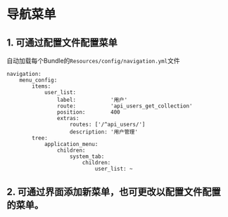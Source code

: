 导航菜单
======

## 1. 可通过配置文件配置菜单

自动加载每个Bundle的`Resources/config/navigation.yml`文件
```
navigation:
    menu_config:
        items:
            user_list:
                label:           '用户'
                route:           'api_users_get_collection'
                position:        400
                extras:
                    routes: ['/^api_users/']
                    description: '用户管理'
        tree:
            application_menu:
                children:
                    system_tab:
                        children:
                            user_list: ~

```

## 2. 可通过界面添加新菜单，也可更改以配置文件配置的菜单。
